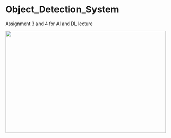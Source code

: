 # Object_Detection_System
Assignment 3 and 4 for AI and DL lecture

<p><img align="left" src="https://github.com/Marius-Graml/Object_Detection_System/blob/main/gifs/drone_bee_detection.gif" width="500" height="320" /></p>
